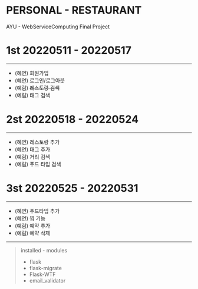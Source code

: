 # PERSONAL - RESTAURANT
AYU - WebServiceComputing Final Project

# 1st 20220511 - 20220517
---

- (혜연) 회원가입
- (혜연) 로그인/로그아웃
- (예림) ~~레스토랑 검색~~
- (예림) 태그 검색

# 2st 20220518 - 20220524
---

- (혜연) 레스토랑 추가
- (혜연) 태그 추가
- (예림) 거리 검색
- (예림) 푸드 타입 검색


# 3st 20220525 - 20220531
---

- (혜연) 푸드타입 추가
- (혜연) 찜 기능
- (예림) 예약 추가
- (예림) 예약 삭제


---
> installed - modules
> - flask
> - flask-migrate
> - Flask-WTF
>  - email_validator